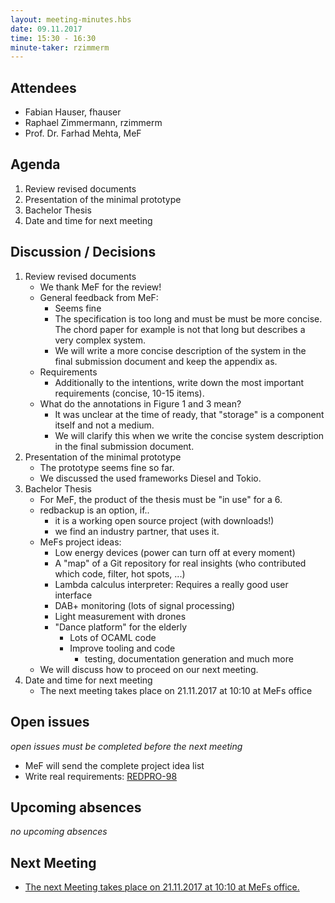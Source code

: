 ```yaml
---
layout: meeting-minutes.hbs
date: 09.11.2017
time: 15:30 - 16:30
minute-taker: rzimmerm
---
```


## Attendees

- Fabian Hauser, fhauser
- Raphael Zimmermann, rzimmerm
- Prof. Dr. Farhad Mehta, MeF

## Agenda

1. Review revised documents
2. Presentation of the minimal prototype
3. Bachelor Thesis
4. Date and time for next meeting

## Discussion / Decisions

1. Review revised documents
    - We thank MeF for the review!
    - General feedback from MeF:
        - Seems fine
        - The specification is too long and must be must be more concise. The chord paper for example is not that long but describes a very complex system.
        - We will write a more concise description of the system in the final submission document and keep the appendix as.
    - Requirements
      - Additionally to the intentions, write down the most important requirements (concise, 10-15 items).
    - What do the annotations in Figure 1 and 3 mean?
      - It was unclear at the time of ready, that "storage" is a component itself and not a medium.
      - We will clarify this when we write the concise system description in the final submission document.
2. Presentation of the minimal prototype
    - The prototype seems fine so far.
    - We discussed the used frameworks Diesel and Tokio.
3. Bachelor Thesis
    - For MeF, the product of the thesis must be "in use" for a 6.
    - redbackup is an option, if..
        - it is a working open source project (with downloads!)
        - we find an industry partner, that uses it.
    - MeFs project ideas:
        - Low energy devices (power can turn off at every moment)
        - A "map" of a Git repository for real insights (who contributed which code, filter, hot spots, ...)
        - Lambda calculus interpreter: Requires a really good user interface
        - DAB+ monitoring (lots of signal processing)
        - Light measurement with drones
        - "Dance platform" for the elderly
            - Lots of OCAML code
            - Improve tooling and code
                - testing, documentation generation and much more
    - We will discuss how to proceed on our next meeting.
4. Date and time for next meeting
   - The next meeting takes place on 21.11.2017 at 10:10 at MeFs office

## Open issues

_open issues must be completed before the next meeting_

- MeF will send the complete project idea list
- Write real requirements: [REDPRO-98](https://project.redbackup.org/browse/REDPRO-98)

## Upcoming absences

_no upcoming absences_

## Next Meeting

- [The next Meeting takes place on 21.11.2017 at 10:10 at MeFs office.](../2017-11-21-weekly-meeting/)

